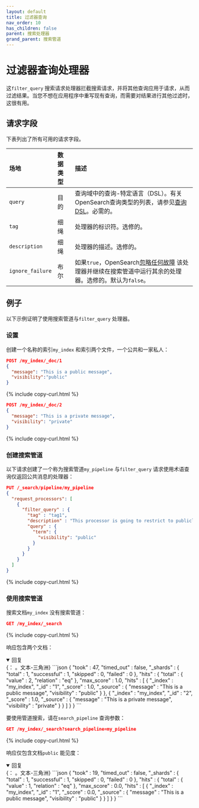 ```yaml
---
layout: default
title: 过滤器查询
nav_order: 10
has_children: false
parent: 搜索处理器
grand_parent: 搜索管道
---
```


# 过滤器查询处理器

这`filter_query` 搜索请求处理器拦截搜索请求，并将其他查询应用于请求，从而过滤结果。当您不想在应用程序中重写现有查询，而需要对结果进行其他过滤时，这很有用。

## 请求字段

下表列出了所有可用的请求字段。

场地| 数据类型| 描述
:--- | :--- | :---
`query` | 目的| 查询域中的查询-特定语言（DSL）。有关OpenSearch查询类型的列表，请参见[查询DSL]({{site.url}}{{site.baseurl}}/opensearch/query-dsl/)。必需的。
`tag` | 细绳| 处理器的标识符。选修的。
`description` | 细绳| 处理器的描述。选修的。
`ignore_failure` | 布尔| 如果`true`，OpenSearch[忽略任何故障]({{site.url}}{{site.baseurl}}/search-plugins/search-pipelines/creating-search-pipeline/#ignoring-processor-failures) 该处理器并继续在搜索管道中运行其余的处理器。选修的。默认为`false`。

## 例子

以下示例证明了使用搜索管道与`filter_query` 处理器。

### 设置

创建一个名称的索引`my_index` 和索引两个文件，一个公共和一家私人：

```json
POST /my_index/_doc/1
{
  "message": "This is a public message", 
  "visibility":"public"
}
```
{% include copy-curl.html %}

```json
POST /my_index/_doc/2
{
  "message": "This is a private message", 
  "visibility": "private"
}
```
{% include copy-curl.html %}

### 创建搜索管道

以下请求创建了一个称为搜索管道`my_pipeline` 与`filter_query` 请求使用术语查询仅返回公共消息的处理器：

```json
PUT /_search/pipeline/my_pipeline 
{
  "request_processors": [
    {
      "filter_query" : {
        "tag" : "tag1",
        "description" : "This processor is going to restrict to publicly visible documents",
        "query" : {
          "term": {
            "visibility": "public"
          }
        }
      }
    }
  ]
}
```
{% include copy-curl.html %}

### 使用搜索管道

搜索文档`my_index` 没有搜索管道：

```json
GET /my_index/_search
```
{% include copy-curl.html %}

响应包含两个文档：

<details open markdown="block">
  <summary>
    回复
  </summary>
  {： 。文本-三角洲}
```json
{
  "took" : 47,
  "timed_out" : false,
  "_shards" : {
    "total" : 1,
    "successful" : 1,
    "skipped" : 0,
    "failed" : 0
  },
  "hits" : {
    "total" : {
      "value" : 2,
      "relation" : "eq"
    },
    "max_score" : 1.0,
    "hits" : [
      {
        "_index" : "my_index",
        "_id" : "1",
        "_score" : 1.0,
        "_source" : {
          "message" : "This is a public message",
          "visibility" : "public"
        }
      },
      {
        "_index" : "my_index",
        "_id" : "2",
        "_score" : 1.0,
        "_source" : {
          "message" : "This is a private message",
          "visibility" : "private"
        }
      }
    ]
  }
}
```
</details>

要使用管道搜索，请在`search_pipeline` 查询参数：

```json
GET /my_index/_search?search_pipeline=my_pipeline
```
{% include copy-curl.html %}

响应仅包含文档`public` 能见度：

<details open markdown="block">
  <summary>
    回复
  </summary>
  {： 。文本-三角洲}
```json
{
  "took" : 19,
  "timed_out" : false,
  "_shards" : {
    "total" : 1,
    "successful" : 1,
    "skipped" : 0,
    "failed" : 0
  },
  "hits" : {
    "total" : {
      "value" : 1,
      "relation" : "eq"
    },
    "max_score" : 0.0,
    "hits" : [
      {
        "_index" : "my_index",
        "_id" : "1",
        "_score" : 0.0,
        "_source" : {
          "message" : "This is a public message",
          "visibility" : "public"
        }
      }
    ]
  }
}
```
</详细信息

